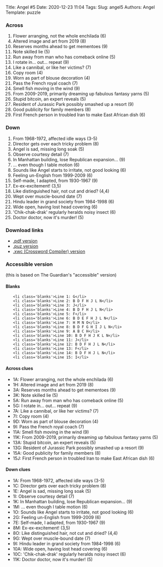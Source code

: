 Title: Angel #5
Date: 2020-12-23 11:04
Tags:
Slug: angel5
Authors: Angel
Template: puzzle

<h3>Across</h3>
<ol>
	<li value='1'>Flower arranging, not the whole enchilada (6)</li>
	<li value='4'>Altered image and art from 2019 (8)</li>
	<li value='10'>Reserves months ahead to get mementoes (9)</li>
	<li value='11'>Note skilled lie (5)</li>
	<li value='12'>Run away from man who has comeback online (5)</li>
	<li value='13'>I rotate in... out... repeat (9)</li>
	<li value='14'>Like a cannibal, or like her victims? (7)</li>
	<li value='16'>Copy room (4)</li>
	<li value='19'>Worn as part of blouse decoration (4)</li>
	<li value='21'>Pass the French royal coach (7)</li>
	<li value='24'>Smell fish moving in the wind (9)</li>
	<li value='25'>From 2009-2019, primarily dreaming up fabulous fantasy yarns (5)</li>
	<li value='26'>Stupid bitcoin, an expert reveals (5)</li>
	<li value='27'>Resident of Jurassic Park possibly smashed up a resort (9)</li>
	<li value='28'>Good publicity for family members (8)</li>
	<li value='29'>First French person in troubled Iran to make East African dish (6)</li>
</ol>

<h3>Down</h3>
<ol>
	<li value='1'>From 1968-1972, affected idle ways (3-5)</li>
	<li value='2'>Director gets over each tricky problem (8)</li>
	<li value='3'>Angel is sad, missing long soak (5)</li>
	<li value='5'>Observe courtesy detail (7)</li>
	<li value='6'>In Manhattan building, lose Republican expansion... (9)</li>
	<li value='7'>... even though I table motion (6)</li>
	<li value='8'>Sounds like Angel starts to irritate, not good looking (6)</li>
	<li value='9'>Feeling un-English from 1999-2009 (6)</li>
	<li value='15'>Self-made, I adapted, from 1930-1967 (9)</li>
	<li value='17'>Ex-ex-excitement! (3,5)</li>
	<li value='18'>Like distinguished hair, not cut and dried? (4,4)</li>
	<li value='20'>Wept over muscle-bound date (7)</li>
	<li value='21'>Hindu leader in grand society from 1984-1998 (6)</li>
	<li value='22'>Wide open, having lost head covering (6)</li>
	<li value='23'>'Chik-chak-drak' regularly heralds noisy insect (6)</li>
	<li value='25'>Doctor doctor, now it's murder! (5)</li>
</ol>
<h3 id="download_links"">Download links</h3>
<ul>
    <li><a href="angel5/angel5.pdf">.pdf version</a></li>
    <li><a href="angel5/angel5.puz">.puz version</a></li>
    <li><a href="angel5/angel5.xwc">.xwc (Crossword Compiler) version</a></li>
</ul>

<h3 id="accessible_version">Accessible version</h3>
<p>(this is based on The Guardian's "accessible" version)</p>
<h4>Blanks</h4>
<ul id="blank_list">

	<li class='blanks'>Line 1: G</li>
	<li class='blanks'>Line 2: B D F H J L N</li>
	<li class='blanks'>Line 3: J</li>
	<li class='blanks'>Line 4: B D F H J L N</li>
	<li class='blanks'>Line 5: F</li>
	<li class='blanks'>Line 6: B D E F H J L N</li>
	<li class='blanks'>Line 7: H M N O</li>
	<li class='blanks'>Line 8: B D F G H I J L N</li>
	<li class='blanks'>Line 9: A B C H</li>
	<li class='blanks'>Line 10: B D F H J K L N</li>
	<li class='blanks'>Line 11: J</li>
	<li class='blanks'>Line 12: B D F H J L N</li>
	<li class='blanks'>Line 13: F</li>
	<li class='blanks'>Line 14: B D F H J L N</li>
	<li class='blanks'>Line 15: I</li>
</ul>
<h4>Across clues</h4>
<ul>
	<li class='a11y_clue'>1A: Flower arranging, not the whole enchilada (6)</li>
	<li class='a11y_clue'>1H: Altered image and art from 2019 (8)</li>
	<li class='a11y_clue'>3A: Reserves months ahead to get mementoes (9)</li>
	<li class='a11y_clue'>3K: Note skilled lie (5)</li>
	<li class='a11y_clue'>5A: Run away from man who has comeback online (5)</li>
	<li class='a11y_clue'>5G: I rotate in... out... repeat (9)</li>
	<li class='a11y_clue'>7A: Like a cannibal, or like her victims? (7)</li>
	<li class='a11y_clue'>7I: Copy room (4)</li>
	<li class='a11y_clue'>9D: Worn as part of blouse decoration (4)</li>
	<li class='a11y_clue'>9I: Pass the French royal coach (7)</li>
	<li class='a11y_clue'>11A: Smell fish moving in the wind (9)</li>
	<li class='a11y_clue'>11K: From 2009-2019, primarily dreaming up fabulous fantasy yarns (5)</li>
	<li class='a11y_clue'>13A: Stupid bitcoin, an expert reveals (5)</li>
	<li class='a11y_clue'>13G: Resident of Jurassic Park possibly smashed up a resort (9)</li>
	<li class='a11y_clue'>15A: Good publicity for family members (8)</li>
	<li class='a11y_clue'>15J: First French person in troubled Iran to make East African dish (6)</li>
</ul>
<h4>Down clues</h4>
<ul>
	<li  class='a11y_clue'>1A: From 1968-1972, affected idle ways (3-5)</li>
	<li  class='a11y_clue'>1C: Director gets over each tricky problem (8)</li>
	<li  class='a11y_clue'>1E: Angel is sad, missing long soak (5)</li>
	<li  class='a11y_clue'>1I: Observe courtesy detail (7)</li>
	<li  class='a11y_clue'>1K: In Manhattan building, lose Republican expansion... (9)</li>
	<li  class='a11y_clue'>1M: ... even though I table motion (6)</li>
	<li  class='a11y_clue'>1O: Sounds like Angel starts to irritate, not good looking (6)</li>
	<li  class='a11y_clue'>2G: Feeling un-English from 1999-2009 (6)</li>
	<li  class='a11y_clue'>7E: Self-made, I adapted, from 1930-1967 (9)</li>
	<li  class='a11y_clue'>8M: Ex-ex-excitement! (3,5)</li>
	<li  class='a11y_clue'>8O: Like distinguished hair, not cut and dried? (4,4)</li>
	<li  class='a11y_clue'>9G: Wept over muscle-bound date (7)</li>
	<li  class='a11y_clue'>9I: Hindu leader in grand society from 1984-1998 (6)</li>
	<li  class='a11y_clue'>10A: Wide open, having lost head covering (6)</li>
	<li  class='a11y_clue'>10C: 'Chik-chak-drak' regularly heralds noisy insect (6)</li>
	<li  class='a11y_clue'>11K: Doctor doctor, now it's murder! (5)</li>
</ul>